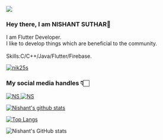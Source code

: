 ![](https://visitor-badge.glitch.me/badge?page_id=nik25s.nik25s)
<br />


### Hey there, I am NISHANT SUTHAR👋
I am Flutter Developer.
<br>
I like to develop things which are beneficial to the community.
<br>
<br>
Skills:C/C++/Java/Flutter/Firebase.
<br>
<p align="left"> <a href="https://github.com/ryo-ma/github-profile-trophy"><img src="https://github-profile-trophy.vercel.app/?username=nik25s" alt="nik25s" /></a> </p>

### My social media handles  👇🏻

<a href="https://www.linkedin.com/in/nishant-suthar-302100215/">![NS](https://img.shields.io/badge/-LinkedIn-0e76a8?style=plastic&logo=linkedIn) </a>
<a href="https://twitter.com/NishantSuthar20">![NS](https://img.shields.io/badge/-Twitter-1DA1F2?style=plastic&logo=Twitter) </a>

[![Nishant's github stats](https://github-readme-stats.vercel.app/api?username=nik25s)](https://github.com/nik25s/github-readme-stats)

[![Top Langs](https://github-readme-stats.vercel.app/api/top-langs/?username=nik25s&layout=compact)](https://github.com/nik25s/github-readme-stats)

![Nishant's GitHub stats](https://github-readme-stats.vercel.app/api?username=nik25s&theme=blue-green&show_icons=true)

